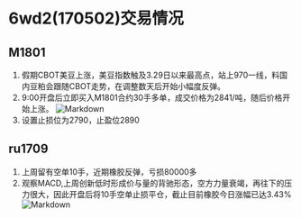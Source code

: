 # 6wd2(170502)交易情况
## M1801
1. 假期CBOT美豆上涨，美豆指数触及3.29日以来最高点，站上970一线，料国内豆粕会跟随CBOT走势，在调整数天后开始小幅度反弹。
2. 9:00开盘后立即买入M1801合约30手多单，成交价格为2841/吨，随后价格开始上涨。
![Markdown](http://i1.piimg.com/591986/3470548bf3bdd660.png)
3. 设置止损位为2790，止盈位2890


## ru1709
1. 上周留有空单10手，近期橡胶反弹，亏损80000多
2. 观察MACD,上周创新低时形成价与量的背驰形态，空方力量衰竭，再往下的压力很大，因此开盘后将10手空单止损平仓，截止目前橡胶今日涨幅已达3.43%
![Markdown](http://i1.piimg.com/591986/ec2500237b0da439.png)
